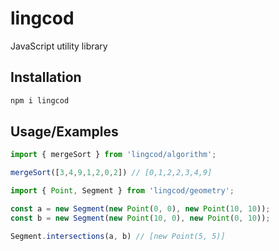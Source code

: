 # lingcod
JavaScript utility library

## Installation

```bash
npm i lingcod
```

## Usage/Examples

```javascript
import { mergeSort } from 'lingcod/algorithm';

mergeSort([3,4,9,1,2,0,2]) // [0,1,2,2,3,4,9]
```

```javascript
import { Point, Segment } from 'lingcod/geometry';

const a = new Segment(new Point(0, 0), new Point(10, 10));
const b = new Segment(new Point(10, 0), new Point(0, 10));

Segment.intersections(a, b) // [new Point(5, 5)]
```
